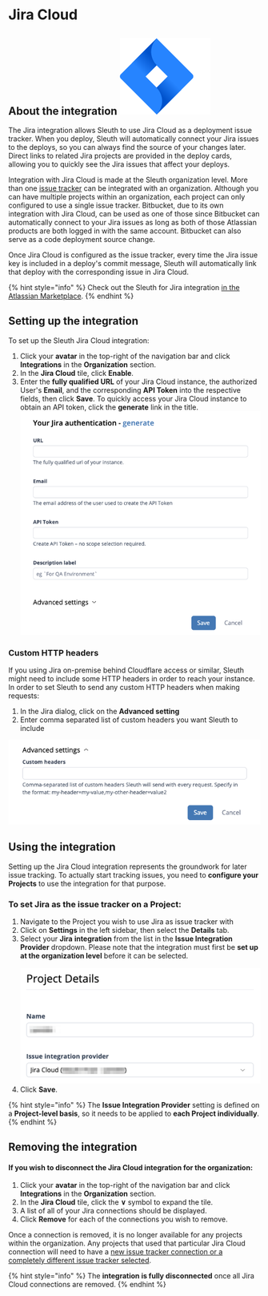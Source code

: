# Jira Cloud

## About the integration ![](<../../.gitbook/assets/jira-software-2x-blue (1).png>)

The Jira integration allows Sleuth to use Jira Cloud as a deployment issue tracker. When you deploy, Sleuth will automatically connect your Jira issues to the deploys, so you can always find the source of your changes later. Direct links to related Jira projects are provided in the deploy cards, allowing you to quickly see the Jira issues that affect your deploys.

Integration with Jira Cloud is made at the Sleuth organization level. More than one [issue tracker](./) can be integrated with an organization. Although you can have multiple projects within an organization, each project can only configured to use a single issue tracker. Bitbucket, due to its own integration with Jira Cloud, can be used as one of those since Bitbucket can automatically connect to your Jira issues as long as both of those Atlassian products are both logged in with the same account. Bitbucket can also serve as a code deployment source change.

Once Jira Cloud is configured as the issue tracker, every time the Jira issue key is included in a deploy's commit message, Sleuth will automatically link that deploy with the corresponding issue in Jira Cloud.

{% hint style="info" %}
Check out the Sleuth for Jira integration [in the Atlassian Marketplace](https://marketplace.atlassian.com/apps/1223369/sleuth-for-jira?hosting=cloud\&tab=overview).
{% endhint %}

## Setting up the integration

To set up the Sleuth Jira Cloud integration:

1. Click your **avatar** in the top-right of the navigation bar and click **Integrations** in the **Organization** section.
2. In the **Jira Cloud** tile, click **Enable**.
3. Enter the **fully qualified URL** of your Jira Cloud instance, the authorized User's **Email**, and the corresponding **API Token** into the respective fields, then click **Save**. To quickly access your Jira Cloud instance to obtain an API token, click the **generate** link in the title.\
   ![](<../../.gitbook/assets/image (2).png>)

### Custom HTTP headers

If you using Jira on-premise behind Cloudflare access or similar, Sleuth might need to include some HTTP headers in order to reach your instance. In order to set Sleuth to send any custom HTTP headers when making requests:

1. In the Jira dialog, click on the **Advanced setting**
2. Enter comma separated list of custom headers you want Sleuth to include

![](<../../.gitbook/assets/image (2) (4).png>)

## Using the integration

Setting up the Jira Cloud integration represents the groundwork for later issue tracking. To actually start tracking issues, you need to **configure your Projects** to use the integration for that purpose.

### To set Jira as the issue tracker on a Project:

1. Navigate to the Project you wish to use Jira as issue tracker with&#x20;
2. Click on **Settings** in the left sidebar, then select the **Details** tab.
3. Select your **Jira** **integration** from the list in the **Issue Integration Provider** dropdown. Please note that the integration must first be **set up** **at the organization level** before it can be selected.\
   \
   ![](<../../.gitbook/assets/image (1) (4).png>)
4. Click **Save**.

{% hint style="info" %}
The **Issue Integration Provider** setting is defined on a **Project-level basis**, so it needs to be applied to **each Project individually**.
{% endhint %}

## Removing the integration

#### If you wish to disconnect the Jira Cloud integration for the organization:

1. Click your **avatar** in the top-right of the navigation bar and click **Integrations** in the **Organization** section.
2. In the **Jira Cloud** tile, click the **∨** symbol to expand the tile.
3. A list of all of your Jira connections should be displayed.
4. Click **Remove** for each of the connections you wish to remove.

Once a connection is removed, it is no longer available for any projects within the organization. Any projects that used that particular Jira Cloud connection will need to have a [new issue tracker connection or a completely different issue tracker selected](jira.md#to-set-jira-as-the-issue-tracker-on-a-project).

{% hint style="info" %}
The **integration is fully disconnected** once all Jira Cloud connections are removed.
{% endhint %}

